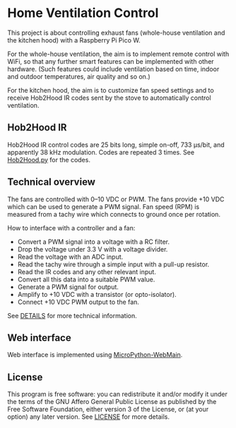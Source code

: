 # Home Ventilation Control

This project is about controlling exhaust fans (whole-house ventilation and the kitchen hood) with a Raspberry Pi Pico W.

For the whole-house ventilation, the aim is to implement remote control with WiFi, so that any further smart features can be implemented with other hardware. (Such features could include ventilation based on time, indoor and outdoor temperatures, air quality and so on.)

For the kitchen hood, the aim is to customize fan speed settings and to receive Hob2Hood IR codes sent by the stove to automatically control ventilation.

## Hob2Hood IR

Hob2Hood IR control codes are 25 bits long, simple on-off, 733 µs/bit, and apparently 38 kHz modulation. Codes are repeated 3 times. See [Hob2Hood.py](Hob2Hood.py) for the codes.

## Technical overview

The fans are controlled with 0–10 VDC or PWM. The fans provide +10 VDC which can be used to generate a PWM signal. Fan speed (RPM) is measured from a tachy wire which connects to ground once per rotation.

How to interface with a controller and a fan:

- Convert a PWM signal into a voltage with a RC filter.
- Drop the voltage under 3.3 V with a voltage divider.
- Read the voltage with an ADC input.
- Read the tachy wire through a simple input with a pull-up resistor.
- Read the IR codes and any other relevant input.
- Convert all this data into a suitable PWM value.
- Generate a PWM signal for output.
- Amplify to +10 VDC with a transistor (or opto-isolator).
- Connect +10 VDC PWM output to the fan.

See [DETAILS](DETAILS.md) for more technical information.

## Web interface

Web interface is implemented using [MicroPython-WebMain](https://github.com/Metabolix/MicroPython-WebMain).

## License

This program is free software: you can redistribute it and/or modify it under the terms of the GNU Affero General Public License as published by the Free Software Foundation, either version 3 of the License, or (at your option) any later version. See [LICENSE](LICENSE) for more details.
